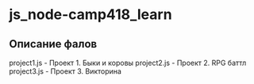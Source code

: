 # js_node-camp418_learn

## Описание фалов

project1.js - Проект 1. Быки и коровы
project2.js - Проект 2. RPG баттл
project3.js - Проект 3. Викторина

